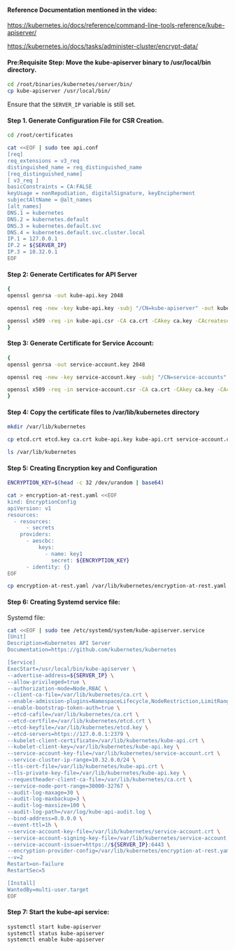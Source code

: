 #### Reference Documentation mentioned in the video:

https://kubernetes.io/docs/reference/command-line-tools-reference/kube-apiserver/

https://kubernetes.io/docs/tasks/administer-cluster/encrypt-data/

#### Pre:Requisite Step: Move the kube-apiserver binary to /usr/local/bin directory.

```sh
cd /root/binaries/kubernetes/server/bin/
cp kube-apiserver /usr/local/bin/
```

Ensure that the `SERVER_IP` variable is still set.

#### Step 1. Generate Configuration File for CSR Creation.
```sh
cd /root/certificates
```
```sh
cat <<EOF | sudo tee api.conf
[req]
req_extensions = v3_req
distinguished_name = req_distinguished_name
[req_distinguished_name]
[ v3_req ]
basicConstraints = CA:FALSE
keyUsage = nonRepudiation, digitalSignature, keyEncipherment
subjectAltName = @alt_names
[alt_names]
DNS.1 = kubernetes
DNS.2 = kubernetes.default
DNS.3 = kubernetes.default.svc
DNS.4 = kubernetes.default.svc.cluster.local
IP.1 = 127.0.0.1
IP.2 = ${SERVER_IP}
IP.3 = 10.32.0.1
EOF
```
#### Step 2: Generate Certificates for API Server
```sh
{
openssl genrsa -out kube-api.key 2048

openssl req -new -key kube-api.key -subj "/CN=kube-apiserver" -out kube-api.csr -config api.conf

openssl x509 -req -in kube-api.csr -CA ca.crt -CAkey ca.key -CAcreateserial -out kube-api.crt -extensions v3_req -extfile api.conf -days 1000
}
```
#### Step 3: Generate Certificate for Service Account:
```sh
{
openssl genrsa -out service-account.key 2048

openssl req -new -key service-account.key -subj "/CN=service-accounts" -out service-account.csr

openssl x509 -req -in service-account.csr -CA ca.crt -CAkey ca.key -CAcreateserial -out service-account.crt -days 100
}
```

#### Step 4: Copy the certificate files to /var/lib/kubernetes directory
```sh
mkdir /var/lib/kubernetes

cp etcd.crt etcd.key ca.crt kube-api.key kube-api.crt service-account.crt service-account.key /var/lib/kubernetes

ls /var/lib/kubernetes
```

#### Step 5: Creating Encryption key and Configuration
```sh
ENCRYPTION_KEY=$(head -c 32 /dev/urandom | base64)
```
```sh
cat > encryption-at-rest.yaml <<EOF
kind: EncryptionConfig
apiVersion: v1
resources:
  - resources:
      - secrets
    providers:
      - aescbc:
          keys:
            - name: key1
              secret: ${ENCRYPTION_KEY}
      - identity: {}
EOF
```
```sh
cp encryption-at-rest.yaml /var/lib/kubernetes/encryption-at-rest.yaml
```
#### Step 6: Creating Systemd service file:

Systemd file:

```sh
cat <<EOF | sudo tee /etc/systemd/system/kube-apiserver.service
[Unit]
Description=Kubernetes API Server
Documentation=https://github.com/kubernetes/kubernetes

[Service]
ExecStart=/usr/local/bin/kube-apiserver \
--advertise-address=${SERVER_IP} \
--allow-privileged=true \
--authorization-mode=Node,RBAC \
--client-ca-file=/var/lib/kubernetes/ca.crt \
--enable-admission-plugins=NamespaceLifecycle,NodeRestriction,LimitRanger,ServiceAccount,DefaultStorageClass,ResourceQuota \
--enable-bootstrap-token-auth=true \
--etcd-cafile=/var/lib/kubernetes/ca.crt \
--etcd-certfile=/var/lib/kubernetes/etcd.crt \
--etcd-keyfile=/var/lib/kubernetes/etcd.key \
--etcd-servers=https://127.0.0.1:2379 \
--kubelet-client-certificate=/var/lib/kubernetes/kube-api.crt \
--kubelet-client-key=/var/lib/kubernetes/kube-api.key \
--service-account-key-file=/var/lib/kubernetes/service-account.crt \
--service-cluster-ip-range=10.32.0.0/24 \
--tls-cert-file=/var/lib/kubernetes/kube-api.crt \
--tls-private-key-file=/var/lib/kubernetes/kube-api.key \
--requestheader-client-ca-file=/var/lib/kubernetes/ca.crt \
--service-node-port-range=30000-32767 \
--audit-log-maxage=30 \
--audit-log-maxbackup=3 \
--audit-log-maxsize=100 \
--audit-log-path=/var/log/kube-api-audit.log \
--bind-address=0.0.0.0 \
--event-ttl=1h \
--service-account-key-file=/var/lib/kubernetes/service-account.crt \
--service-account-signing-key-file=/var/lib/kubernetes/service-account.key \
--service-account-issuer=https://${SERVER_IP}:6443 \
--encryption-provider-config=/var/lib/kubernetes/encryption-at-rest.yaml \
--v=2
Restart=on-failure
RestartSec=5

[Install]
WantedBy=multi-user.target
EOF
```
#### Step 7: Start the kube-api service:
```sh
systemctl start kube-apiserver
systemctl status kube-apiserver
systemctl enable kube-apiserver
```
